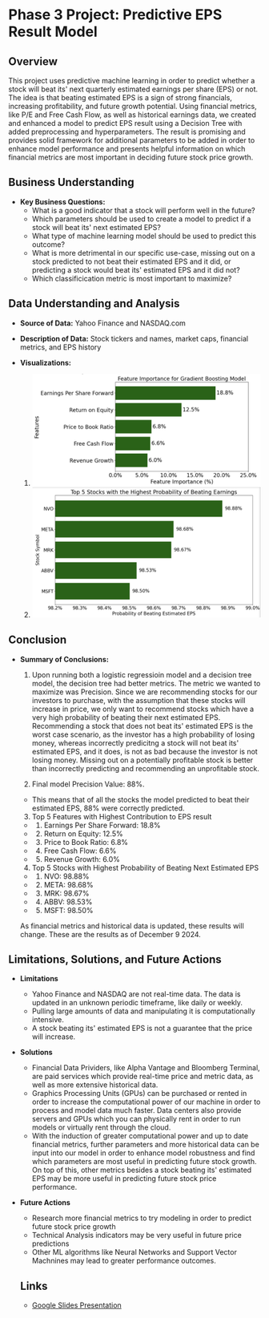 # Phase 3 Project: Predictive EPS Result Model

## Overview
This project uses predictive machine learning in order to predict whether a stock will beat its' next quarterly estimated earnings per share (EPS) or not. The idea is that beating estimated EPS is a sign of strong financials, increasing profitability, and future growth potential. Using financial metrics, like P/E and Free Cash Flow, as well as historical earnings data, we created and enhanced a model to predict EPS result using a Decision Tree with added preprocessing and hyperparameters. The result is promising and provides solid framework for additional parameters to be added in order to enhance model performance and presents helpful information on which financial metrics are most important in deciding future stock price growth. 



## Business Understanding
- **Key Business Questions:**
    - What is a good indicator that a stock will perform well in the future?
    - Which parameters should be used to create a model to predict if a stock will beat its' next estimated EPS?
    - What type of machine learning model should be used to predict this outcome?
    - What is more detrimental in our specific use-case, missing out on a stock predicted to not beat their estimated EPS and it did, or predicting a stock would beat its' estimated EPS and it did not?
    - Which classificication metric is most important to maximize?



## Data Understanding and Analysis
- **Source of Data:** Yahoo Finance and NASDAQ.com
- **Description of Data:** Stock tickers and names, market caps, financial metrics, and EPS history



- **Visualizations:**
    1. ![Feature Importance](visuals/feature_importance.png)
    2. ![Top 5 Highest Probability Stocks to Beat Estimated EPS](visuals/stock_eps_probability.png)
 




## Conclusion
- **Summary of Conclusions:**
    1. Upon running both a logistic regressioin model and a decision tree model, the decision tree had better metrics. The metric we wanted to maximize was Precision. Since we are recommending stocks for our investors to purchase, with the assumption that these stocks will increase in price, we only want to recommend stocks which have a very high probability of beating their next estimated EPS. Recommending a stock that does not beat its' estimated EPS is the worst case scenario, as the investor has a high probability of losing money, whereas incorrectly predicitng a stock will not beat its' estimated EPS, and it does, is not as bad because the investor is not losing money. Missing out on a potentially profitable stock is better than incorrectly predicting and recommending an unprofitable stock. 

    2. Final model Precision Value: 88%. 
    * This means that of all the stocks the model predicted to beat their estimated EPS, 88% were correctly predicted. 

    3. Top 5 Features with Highest Contribution to EPS result
    * 1. Earnings Per Share Forward: 18.8%
    * 2. Return on Equity: 12.5%
    * 3. Price to Book Ratio: 6.8%
    * 4. Free Cash Flow: 6.6%
    * 5. Revenue Growth: 6.0%

    4. Top 5 Stocks with Highest Probability of Beating Next Estimated EPS
    * 1. NVO: 98.88%
    * 2. META: 98.68%
    * 3. MRK: 98.67%
    * 4. ABBV: 98.53%
    * 5. MSFT: 98.50%

    As financial metrics and historical data is updated, these results will change. These are the results as of December 9 2024. 
 
 ## Limitations, Solutions, and Future Actions
- **Limitations**
    * Yahoo Finance and NASDAQ are not real-time data. The data is updated in an unknown periodic timeframe, like daily or weekly. 
    * Pulling large amounts of data and manipulating it is computationally intensive. 
    * A stock beating its' estimated EPS is not a guarantee that the price will increase. 

- **Solutions**
    * Financial Data Prividers, like Alpha Vantage and Bloomberg Terminal, are paid services which provide real-time price and metric data, as well as more extensive historical data. 
    * Graphics Processing Units (GPUs) can be purchased or rented in order to increase the computational power of our machine in order to process and model data much faster. Data centers also provide servers and GPUs which you can physically rent in order to run models or virtually rent through the cloud. 
    * With the induction of greater computational power and up to date financial metrics, further parameters and more historical data can be input into our model in order to enhance model robustness and find which parameters are most useful in predicting future stock growth. On top of this, other metrics besides a stock beating its' estimated EPS may be more useful in predicting future stock price performance. 

- **Future Actions**
    * Research more financial metrics to try modeling in order to predict future stock price growth
    * Technical Analysis indicators may be very useful in future price predictions
    * Other ML algorithms like Neural Networks and Support Vector Machnines may lead to greater performance outcomes. 


  ## Links

  -  [Google Slides Presentation](https://docs.google.com/presentation/d/1MSXmqDsJS7kaixIAB2RXjj8DKBLAH8lBR-efk1LCq74/edit?usp=sharing)